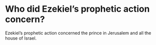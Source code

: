 # Who did Ezekiel’s prophetic action concern?

Ezekiel’s prophetic action concerned the prince in Jerusalem and all the house of Israel.
